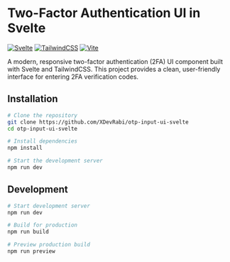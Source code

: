# Two-Factor Authentication UI in Svelte

[![Svelte](https://img.shields.io/badge/Svelte-5.38.1-FF3E00?style=flat-square&logo=svelte)](https://svelte.dev/)
[![TailwindCSS](https://img.shields.io/badge/TailwindCSS-4.1.12-38B2AC?style=flat-square&logo=tailwind-css)](https://tailwindcss.com/)
[![Vite](https://img.shields.io/badge/Vite-7.1.2-646CFF?style=flat-square&logo=vite)](https://vitejs.dev/)

A modern, responsive two-factor authentication (2FA) UI component built with Svelte and TailwindCSS. This project provides a clean, user-friendly interface for entering 2FA verification codes.

## Installation

```bash
# Clone the repository
git clone https://github.com/XDevRabi/otp-input-ui-svelte
cd otp-input-ui-svelte

# Install dependencies
npm install

# Start the development server
npm run dev
```

## Development

```bash
# Start development server
npm run dev

# Build for production
npm run build

# Preview production build
npm run preview
```
